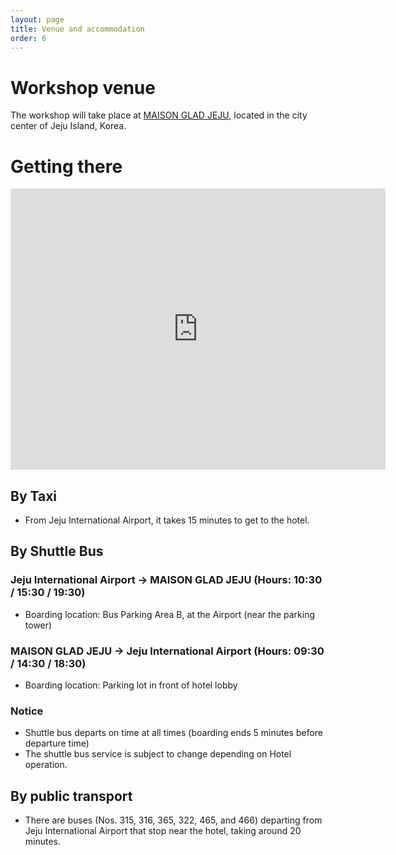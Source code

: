 ```yaml
---
layout: page
title: Venue and accommodation
order: 6
---
```


# Workshop venue
The workshop will take place at <a href="https://www.glad-hotels.com/maisongladjeju/index.do?locale=en">MAISON GLAD JEJU</a>, located in the city center of Jeju Island, Korea.

# Getting there
<iframe src="https://www.google.com/maps/embed?pb=!1m18!1m12!1m3!1d3327.624548396652!2d126.48375958778261!3d33.485124504727395!2m3!1f0!2f0!3f0!3m2!1i1024!2i768!4f13.1!3m3!1m2!1s0x350cfb07b2f2ecf9%3A0xe969e73f7efcf19f!2z66mU7KKFIOq4gOuemOuTnCDsoJzso7w!5e0!3m2!1sko!2skr!4v1721552000626!5m2!1sko!2skr" width="600" height="450" style="border:0;" allowfullscreen="" loading="lazy" referrerpolicy="no-referrer-when-downgrade"></iframe>

## By Taxi
- From Jeju International Airport, it takes 15 minutes to get to the hotel.

## By Shuttle Bus
### Jeju International Airport → MAISON GLAD JEJU (Hours: 10:30 / 15:30 / 19:30)
- Boarding location: Bus Parking Area B, at the Airport (near the parking tower)

### MAISON GLAD JEJU → Jeju International Airport (Hours: 09:30 / 14:30 / 18:30)
- Boarding location: Parking lot in front of hotel lobby

### Notice
- Shuttle bus departs on time at all times (boarding ends 5 minutes before departure time)
- The shuttle bus service is subject to change depending on Hotel operation.

## By public transport 
- There are buses (Nos. 315, 316, 365, 322, 465, and 466) departing from Jeju International Airport that stop near the hotel, taking around 20 minutes.


